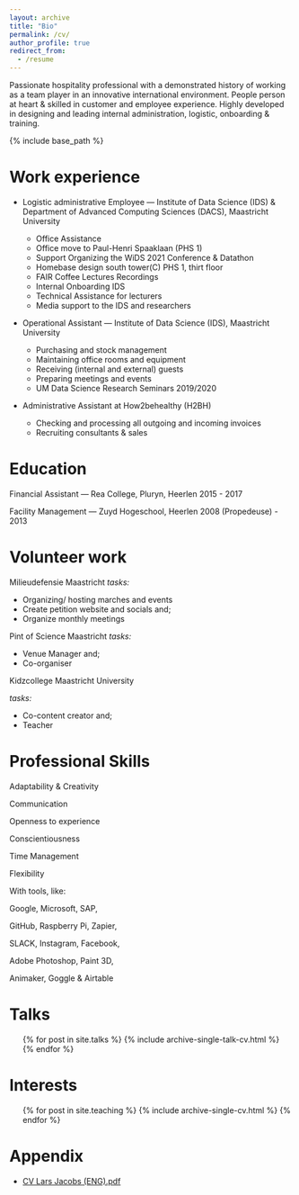 ```yaml
---
layout: archive
title: "Bio"
permalink: /cv/
author_profile: true
redirect_from:
  - /resume
---
```

Passionate hospitality professional with a demonstrated history of working as a team player in an innovative international environment. People person at heart & skilled in customer and employee experience. Highly developed in designing and leading internal administration, logistic, onboarding & training.

{% include base_path %}

Work experience
======
* Logistic administrative Employee — Institute of Data Science
(IDS) & Department of Advanced Computing Sciences (DACS), Maastricht University

  * Office Assistance
  * Office move to Paul-Henri Spaaklaan (PHS 1)
  * Support Organizing the WiDS 2021 Conference & Datathon
  * Homebase design south tower(C) PHS 1, thirt floor
  * FAIR Coffee Lectures Recordings
  * Internal Onboarding IDS
  * Technical Assistance for lecturers
  * Media support to the IDS and researchers

* Operational Assistant — Institute of Data Science (IDS),
Maastricht University

  * Purchasing and stock management
  * Maintaining office rooms and equipment
  * Receiving (internal and external) guests
  * Preparing meetings and events
  * UM Data Science Research Seminars 2019/2020

* Administrative Assistant at How2behealthy (H2BH)

  *  Checking and processing all outgoing and incoming invoices
  *  Recruiting consultants & sales

Education
======
Financial Assistant — Rea College, Pluryn, Heerlen
2015 - 2017

Facility Management — Zuyd Hogeschool, Heerlen
2008 (Propedeuse) - 2013

Volunteer work
======
Milieudefensie
Maastricht
<var>tasks:</var>
  * Organizing/ hosting marches and events
  * Create petition website and socials and;
  * Organize monthly meetings

Pint of Science
Maastricht
<var>tasks:</var>
  * Venue Manager and;
  * Co-organiser

Kidzcollege
Maastricht University

<var>tasks:</var>
  * Co-content creator and;
  * Teacher

Professional Skills
======

Adaptability & Creativity

Communication

Openness to experience

Conscientiousness

Time Management

Flexibility


With tools, like:

Google, Microsoft, SAP,

GitHub, Raspberry Pi, Zapier,

SLACK, Instagram, Facebook,

Adobe Photoshop, Paint 3D,

Animaker, Goggle & Airtable

  
Talks
======
  <ul>{% for post in site.talks %}
    {% include archive-single-talk-cv.html %}
  {% endfor %}</ul>
  
Interests
======
  <ul>{% for post in site.teaching %}
    {% include archive-single-cv.html %}
  {% endfor %}</ul>
  
Appendix
======
* [CV Lars Jacobs (ENG).pdf](https://github.com/LarsJacobs/LarsJacobs.github.io/files/8990691/CV.Lars.Jacobs.ENG.pdf)
